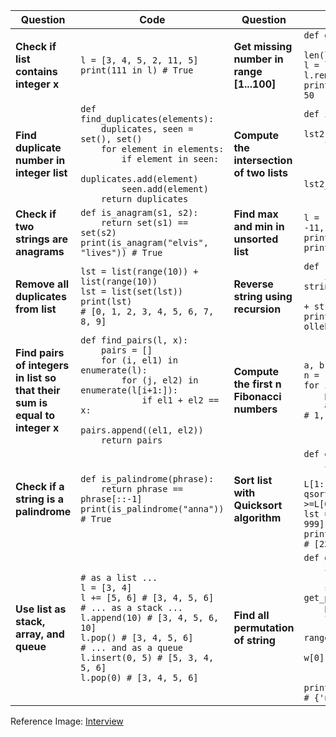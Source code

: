 | Question                                                                   | Code                                                                                                                                                                                                                                                      | Question                                  | Code                                                                                                                                                                                                                                                                                                                                                                                          |
| -------------------------------------------------------------------------- | --------------------------------------------------------------------------------------------------------------------------------------------------------------------------------------------------------------------------------------------------------- | ----------------------------------------- | --------------------------------------------------------------------------------------------------------------------------------------------------------------------------------------------------------------------------------------------------------------------------------------------------------------------------------------------------------------------------------------------- |
| **Check if list contains integer x**                                       | `l = [3, 4, 5, 2, 11, 5]`<br>`print(111 in l) # True`                                                                                                                                                                                                     | **Get missing number in range [1...100]** | `def get_missing_number(lst):`<br>`    return set(range(1, len(lst)+1)) - set(lst)`<br>`l = list(range(1,100))`<br>`l.remove(50)`<br>`print(get_missing_number(l)) # 50`                                                                                                                                                                                                                      |
| **Find duplicate number in integer list**                                  | `def find_duplicates(elements):`<br>`    duplicates, seen = set(), set()`<br>`    for element in elements:`<br>`        if element in seen:`<br>`            duplicates.add(element)`<br>`        seen.add(element)`<br>`    return duplicates`           | **Compute the intersection of two lists** | `def intersect(lst1, lst2):`<br>`    res, lst2_copy = [], lst2[:]`<br>`    for el in lst1:`<br>`        if el in lst2_copy:`<br>`            res.append(el)`<br>`            lst2_copy.remove(el)`<br>`    return res`                                                                                                                                                                        |
| **Check if two strings are anagrams**                                      | `def is_anagram(s1, s2):`<br>`    return set(s1) == set(s2)`<br>`print(is_anagram("elvis", "lives")) # True`                                                                                                                                              | **Find max and min in unsorted list**     | `l = [4, 3, 6, 3, 4, 888, 1, -11, 22, 3]`<br>`print(max(l)) # 888`<br>`print(min(l)) # -11`                                                                                                                                                                                                                                                                                                   |
| **Remove all duplicates from list**                                        | `lst = list(range(10)) + list(range(10))`<br>`lst = list(set(lst))`<br>`print(lst)`<br>`# [0, 1, 2, 3, 4, 5, 6, 7, 8, 9]`                                                                                                                                 | **Reverse string using recursion**        | `def reverse(string):`<br>`    if len(string) < 1: return string`<br>`    return reverse(string[1:]) + string[0]`<br>`print(reverse("hello")) # olleh`                                                                                                                                                                                                                                        |
| **Find pairs of integers in list so that their sum is equal to integer x** | `def find_pairs(l, x):`<br>`    pairs = []`<br>`    for (i, el1) in enumerate(l):`<br>`        for (j, el2) in enumerate(l[i+1:]):`<br>`            if el1 + el2 == x:`<br>`                pairs.append((el1, el2))`<br>`    return pairs`               | **Compute the first n Fibonacci numbers** | `a, b = 0, 1`<br>`n = 10`<br>`for i in range(n):`<br>`    print(b)`<br>`    a, b = b, a+b`<br>`# 1, 1, 2, 3, 5, 8, ...`                                                                                                                                                                                                                                                                       |
| **Check if a string is a palindrome**                                      | `def is_palindrome(phrase):`<br>`    return phrase == phrase[::-1]`<br>`print(is_palindrome("anna")) # True`                                                                                                                                              | **Sort list with Quicksort algorithm**    | `def qsort(L):`<br>`    if L == []: return L`<br>`    return qsort([x for x in L[1:] if x < L[0]]) + [L[0]] + qsort([x for x in L[1:] if x >=L[0]])`<br>`lst = [44, 33, 22, 55, 77, 999]`<br>`print(qsort(lst))`<br>`# [22, 33, 44, 55, 77, 999]`                                                                                                                                             |
| **Use list as stack, array, and queue**                                    | `# as a list ...`<br>`l = [3, 4]`<br>`l += [5, 6] # [3, 4, 5, 6]`<br>`# ... as a stack ...`<br>`l.append(10) # [3, 4, 5, 6, 10]`<br>`l.pop() # [3, 4, 5, 6]`<br>`# ... and as a queue`<br>`l.insert(0, 5) # [5, 3, 4, 5, 6]`<br>`l.pop(0) # [3, 4, 5, 6]` | **Find all permutation of string**        | `def get_permutations(w):`<br>`    if len(w)<=1:`<br>`        return set(w)`<br>`    smaller = get_permutations(w[1:])`<br>`    perms = set()`<br>`    for x in smaller:`<br>`        for pos in range(0,len(x)+1):`<br>`            perm = x[:pos] + w[0] + x[pos:]`<br>`            perms.add(perm)`<br>`    return perms`<br>`print(get_permutations("nan"))`<br>`# {'nna', 'ann', 'nan'}` |

Reference Image: [Interview](./img/interview_question_ans.png)
